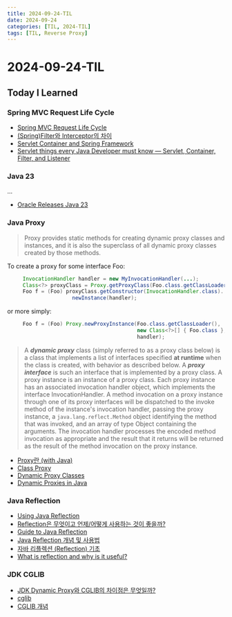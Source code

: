 ```yaml
---
title: 2024-09-24-TIL
date: 2024-09-24
categories: [TIL, 2024-TIL]
tags: [TIL, Reverse Proxy]
---
```


# 2024-09-24-TIL

## Today I Learned

### Spring MVC Request Life Cycle

- [Spring MVC Request Life Cycle](https://justforchangesake.wordpress.com/2014/05/07/spring-mvc-request-life-cycle/)
- [(Spring)Filter와 Interceptor의 차이](https://meetup.nhncloud.com/posts/151)
- [Servlet Container and Spring Framework](https://mossgreen.github.io/Servlet-Containers-and-Spring-Framework/)
- [Servlet things every Java Developer must know — Servlet, Container, Filter, and Listener](https://medium.com/javarevisited/servlet-things-every-java-developer-must-know-servlet-container-filter-and-listener-374a460169bd)

### Java 23

...

- [Oracle Releases Java 23](https://www.oracle.com/news/announcement/oracle-releases-java-23-2024-09-17/)

### Java Proxy

> Proxy provides static methods for creating dynamic proxy classes and instances, and it is also the superclass of all dynamic proxy classes created by those methods.

To create a proxy for some interface Foo:
```java
     InvocationHandler handler = new MyInvocationHandler(...);
     Class<?> proxyClass = Proxy.getProxyClass(Foo.class.getClassLoader(), Foo.class);
     Foo f = (Foo) proxyClass.getConstructor(InvocationHandler.class).
                     newInstance(handler);
```
or more simply:
```java
     Foo f = (Foo) Proxy.newProxyInstance(Foo.class.getClassLoader(),
                                          new Class<?>[] { Foo.class },
                                          handler);
 ```

> A **_dynamic proxy_** class (simply referred to as a proxy class below) is a class that implements a list of interfaces specified **at runtime** when the class is created, with behavior as described below. A **_proxy interface_** is such an interface that is implemented by a proxy class. A proxy instance is an instance of a proxy class. Each proxy instance has an associated invocation handler object, which implements the interface InvocationHandler. A method invocation on a proxy instance through one of its proxy interfaces will be dispatched to the invoke method of the instance's invocation handler, passing the proxy instance, a `java.lang.reflect.Method` object identifying the method that was invoked, and an array of type Object containing the arguments. The invocation handler processes the encoded method invocation as appropriate and the result that it returns will be returned as the result of the method invocation on the proxy instance.

- [Proxy란 (with Java)](https://velog.io/@dev_leewoooo/Proxy-pattern%EC%9D%B4%EB%9E%80-with-Java)
- [Class Proxy](https://docs.oracle.com/javase/8/docs/api/java/lang/reflect/Proxy.html)
- [Dynamic Proxy Classes](https://docs.oracle.com/javase/8/docs/technotes/guides/reflection/proxy.html)
- [Dynamic Proxies in Java](https://www.baeldung.com/java-dynamic-proxies)

### Java Reflection

- [Using Java Reflection](https://www.oracle.com/technical-resources/articles/java/javareflection.html)
- [Reflection은 무엇이고 언제/어떻게 사용하는 것이 좋을까?](https://velog.io/@alsgus92/Java-Reflection%EC%9D%80-%EB%AC%B4%EC%97%87%EC%9D%B4%EA%B3%A0-%EC%96%B8%EC%A0%9C%EC%96%B4%EB%96%BB%EA%B2%8C-%EC%82%AC%EC%9A%A9%ED%95%98%EB%8A%94-%EA%B2%83%EC%9D%B4-%EC%A2%8B%EC%9D%84%EA%B9%8C)
- [Guide to Java Reflection](https://www.baeldung.com/java-reflection)
- [Java Reflection 개념 및 사용법](https://gyrfalcon.tistory.com/entry/Java-Reflection)
- [자바 리플렉션 (Reflection) 기초](https://hudi.blog/java-reflection/)
- [What is reflection and why is it useful?](https://stackoverflow.com/questions/37628/what-is-reflection-and-why-is-it-useful)

### JDK CGLIB

- [JDK Dynamic Proxy와 CGLIB의 차이점은 무엇일까?](https://gmoon92.github.io/spring/aop/2019/04/20/jdk-dynamic-proxy-and-cglib.html)
- [cglib](https://github.com/cglib/cglib)
- [CGLIB 개념](https://memodayoungee.tistory.com/151)
